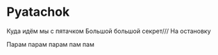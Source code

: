 # Pyatachok
Куда идём мы с пятачком
Большой большой секрет///
На остановку

Парам парам парам пам пам
